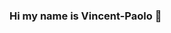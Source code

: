 ### Hi my name is Vincent-Paolo 👋

<!--

- 🔭 I’m currently working on AR applications
- 🌱 I’m currently studying for my Unity Developer cert exam :)
- 👯 I’m looking to collaborate on 
- 🤔 I’m looking for help with processing 3 java code optimization and debugging :)
- 💬 Ask me about music and innovation anything related to software development :)  
- 📫 How to reach me: [website](https://vincentpaolo.github.io)
- 😄 Pronouns: he/him
- ⚡ Fun fact: met my gf in a coding bootcamp
-->
